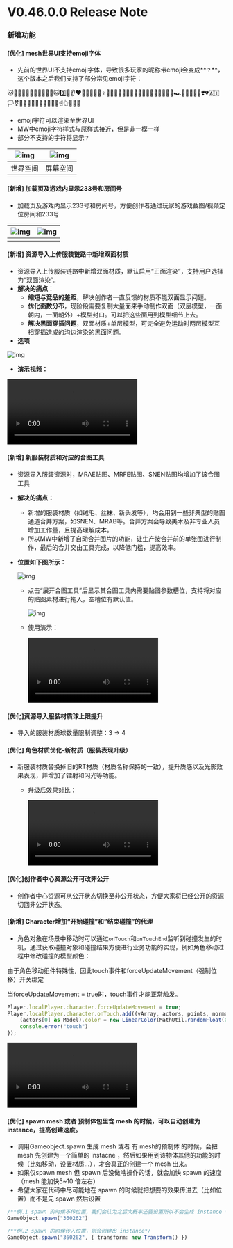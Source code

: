 # V0.46.0.0 Release Note

### 新增功能

#### [优化] mesh世界UI支持emoji字体

- 先前的世界UI不支持emoji字体，导致很多玩家的昵称带emoji会变成**`？`**，这个版本之后我们支持了部分常见emoji字符：

🐱🐒🐼🙉🐼🐒🐼🙊🦊🐣🐼🐱3️⃣🍺👂❤️🥺👍🏻🤷🏼♀️🙂😌🙃😗😘😀😛😃😃🥲😉😉🚓🛵🚓🛵🚓🏎️💟💘💜💖🩷❣️💔🇦🇮🏳️⚧️🥭🥑🍉🍎🍆🥑🍉🍏🥒🥬☝️👆📌📍📝

- emoji字符可以渲染至世界UI
- MW中emoji字符样式与原样式接近，但是非一模一样
- 部分不支持的字符将显示`？`

| ![img](https://arkimg.ark.online/1749363595104-7.webp) | ![img](https://arkimg.ark.online/1749363595101-1.webp) |
| ------------------------------------------------------ | ------------------------------------------------------ |
| 世界空间                                               | 屏幕空间                                               |

#### [新增] 加载页及游戏内显示233号和房间号

- 加载页及游戏内显示233号和房间号，方便创作者通过玩家的游戏截图/视频定位房间和233号

| ![img](https://arkimg.ark.online/1749363595101-2.webp) | ![img](https://arkimg.ark.online/1749363595101-3.webp) |
| ------------------------------------------------------ | ------------------------------------------------------ |
|                                                        |                                                        |

#### [新增] 资源导入上传服装链路中新增双面材质

- 资源导入上传服装链路中新增双面材质，默认启用“正面渲染”，支持用户选择为“双面渲染”。
- **解决的痛点**：
  - **缩短与竞品的差距**，解决创作者一直反馈的材质不能双面显示问题。
  - **优化面数分布**，现阶段需要复制大量面来手动制作双面（双层模型，一面朝内，一面朝外）+模型封口。可以把这些面用到模型细节上去。
  - **解决黑面穿插问题**，双面材质+单层模型，可完全避免运动时两层模型互相穿插造成的沟边渲染的黑面问题。
- **选项**

![img](https://arkimg.ark.online/1749363595101-4.webp)

- **演示视频：**

<video controls src="https://arkimg.ark.online/045rn01.mp4"></video>

#### [新增] 新服装材质和对应的合图工具

- 资源导入服装资源时，MRAE贴图、MRFE贴图、SNEN贴图均增加了该合图工具

- **解决的痛点：**

  - 新增的服装材质（如绒毛、丝袜、新头发等），均会用到一些非典型的贴图通道合并方案，如SNEN、MRAB等。合并方案会导致美术及非专业人员增加工作量，且提高理解成本。
  - 所以MW中新增了自动合并图片的功能，让生产按合并前的单张图进行制作，最后的合并交由工具完成，以降低门槛，提高效率。

- **位置如下图所示：**

  ![img](https://arkimg.ark.online/1749363595101-5.webp)

  - 点击“展开合图工具”后显示其合图工具内需要贴图参数槽位，支持将对应的贴图素材进行拖入，空槽位有默认值。

    ![img](https://arkimg.ark.online/1749363595101-6.webp)

  - 使用演示：

    <video controls src="https://arkimg.ark.online/045rn02.mp4"></video>

    

#### [优化]资源导入服装材质球上限提升

- 导入的服装材质球数量限制调整：3 → 4

#### [优化] 角色材质优化-新材质（服装表现升级）

- 新服装材质替换掉旧的RT材质（材质名称保持的一致），提升质感以及光影效果表现，并增加了镭射和闪光等功能。

  - 升级后效果对比：

    <video controls src="https://arkimg.ark.online/045rn03.mp4"></video>



#### [优化]创作者中心资源公开可改非公开

- 创作者中心资源可从公开状态切换至非公开状态，方便大家将已经公开的资源切回非公开状态。

#### [新增] Character增加“开始碰撞”和”结束碰撞”的代理

- 角色对象在场景中移动时可以通过`onTouch`和`onTouchEnd`监听到碰撞发生的时机，通过获取碰撞对象和碰撞结果方便进行业务功能的实现，例如角色移动过程中修改碰撞的模型颜色：

由于角色移动组件特殊性，因此touch事件和forceUpdateMovement（强制位移）开关绑定

当forceUpdateMovement = true时，touch事件才能正常触发。

```javascript
Player.localPlayer.character.forceUpdateMovement = true;
Player.localPlayer.character.onTouch.add((vArray, actors, points, normals) => {
    (actors[0] as Model).color = new LinearColor(MathUtil.randomFloat(0,1), MathUtil.randomFloat(0,1), MathUtil.randomFloat(0,1));
    console.error("touch")
});
```

<video controls src="https://arkimg.ark.online/045rn05.mp4"></video>

#### [优化] spawn mesh 或者 预制体包里含 mesh 的时候，可以自动创建为 instance，提高创建速度。

- 调用Gameobject.spawn 生成 mesh 或者 有 mesh的预制体 的时候，会把 mesh 先创建为一个简单的 instacne ，然后如果用到该物体其他的功能的时候（比如移动，设置材质...），才会真正的创建一个 mesh 出来。
- 如果仅spawn mesh 但 spawn 后没做啥操作的话，就会加快 spawn 的速度（mesh 能加快5~10 倍左右）
- 希望大家在代码中尽可能地在 spawn 的时候就把想要的效果传进去（比如位置）而不是先 spawn 然后设置

```TypeScript
/**例.1 spawn 的时候不传位置，我们会认为之后大概率还要设置所以不会生成 instance */
GameObject.spawn("360262")

/**例.2 spawn 的时候传入位置，则会创建出 instance*/
GameObject.spawn("360262", { transform: new Transform() })
```